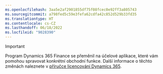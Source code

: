 ```yaml
---
ms.openlocfilehash: 3aa5e2af2901855df75f08fcec0e92ff3a805743
ms.sourcegitcommit: a798fed5c59e3fefa62cdfa42c852d529b33fd35
ms.translationtype: HT
ms.contentlocale: cs-CZ
ms.lasthandoff: 06/18/2022
ms.locfileid: "9028390"
---
```

> [!IMPORTANT]
> Program Dynamics 365 Finance se přeměnil na účelové aplikace, které vám pomohou spravovat konkrétní obchodní funkce. Další informace o těchto změnách naleznete v [příručce licencování Dynamics 365](https://go.microsoft.com/fwlink/p/?LinkId=866544).
 
